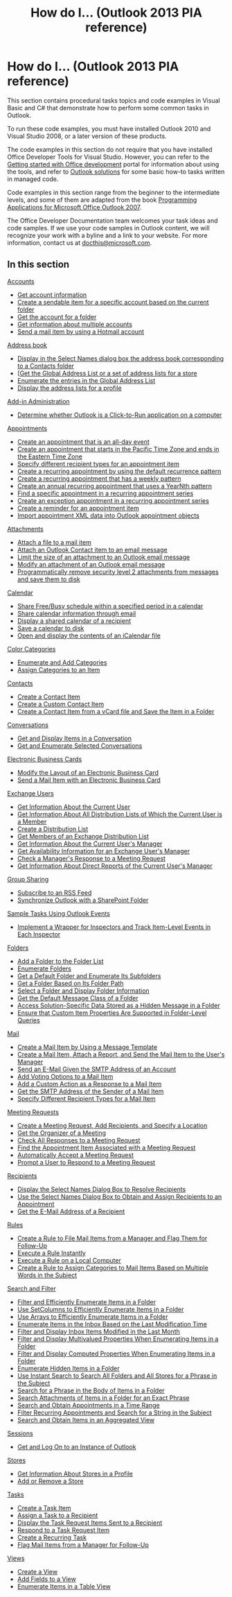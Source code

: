 ﻿---
title: How do I... (Outlook 2013 PIA reference)
TOCTitle: How do I...
ms:assetid: ff647d52-bd32-4945-afa4-5b97d9a0d7dd
ms:mtpsurl: https://msdn.microsoft.com/en-us/library/Bb612741(v=office.15)
ms:contentKeyID: 55119792
ms.date: 07/24/2014
mtps_version: v=office.15
---

# How do I... (Outlook 2013 PIA reference)

This section contains procedural tasks topics and code examples in Visual Basic and C\# that demonstrate how to perform some common tasks in Outlook.

To run these code examples, you must have installed Outlook 2010 and Visual Studio 2008, or a later version of these products.

The code examples in this section do not require that you have installed Office Developer Tools for Visual Studio. However, you can refer to the [Getting started with Office development](https://developer.microsoft.com/office/docs) portal for information about using the tools, and refer to [Outlook solutions](https://docs.microsoft.com/visualstudio/vsto/outlook-solutions?view=vs-2017) for some basic how-to tasks written in managed code.

Code examples in this section range from the beginner to the intermediate levels, and some of them are adapted from the book [Programming Applications for Microsoft Office Outlook 2007](https://www.amazon.com/gp/product/0735622493?ie=utf8%26tag=msmsdn-20%26linkcode=as2%26camp=1789%26creative=9325%26creativeasin=0735622493).

The Office Developer Documentation team welcomes your task ideas and code samples. If we use your code samples in Outlook content, we will recognize your work with a byline and a link to your website. For more information, contact us at docthis@microsoft.com.

## In this section 

[Accounts](accounts.md)

- [Get account information](how-to-get-account-information.md)
- [Create a sendable item for a specific account based on the current folder](how-to-create-a-sendable-item-for-a-specific-account-based-on-the-current-folder.md)
- [Get the account for a folder](how-to-get-the-account-for-a-folder.md)
- [Get information about multiple accounts](how-to-get-information-about-multiple-accounts.md)
- [Send a mail item by using a Hotmail account](how-to-send-a-mail-item-by-using-a-hotmail-account.md)

[Address book](address-book.md)

- [Display in the Select Names dialog box the address book corresponding to a Contacts folder](how-to-display-in-the-select-names-dialog-box-the-address-book-corresponding-to-a-contacts-folder.md)
- [[Get the Global Address List or a set of address lists for a store](how-to-get-the-global-address-list-or-a-set-of-address-lists-for-a-store.md)
- [Enumerate the entries in the Global Address List](how-to-enumerate-the-entries-in-the-global-address-list.md)
- [Display the address lists for a profile](how-to-display-the-address-lists-for-a-profile.md)

[Add-in Administration](add-in-administration.md)

- [Determine whether Outlook is a Click-to-Run application on a computer](how-to-determine-whether-outlook-is-a-click-to-run-application-on-a-computer.md)

[Appointments](appointments.md)

- [Create an appointment that is an all-day event](how-to-create-an-appointment-that-is-an-all-day-event.md)
- [Create an appointment that starts in the Pacific Time Zone and ends in the Eastern Time Zone](how-to-create-an-appointment-that-starts-in-the-pacific-time-zone-and-ends-in-the-eastern-time-zone.md)
- [Specify different recipient types for an appointment item](how-to-specify-different-recipient-types-for-an-appointment-item.md)
- [Create a recurring appointment by using the default recurrence pattern](how-to-create-a-recurring-appointment-by-using-the-default-recurrence-pattern.md)
- [Create a recurring appointment that has a weekly pattern](how-to-create-a-recurring-appointment-that-has-a-weekly-pattern.md)
- [Create an annual recurring appointment that uses a YearNth pattern](how-to-create-an-annual-recurring-appointment-that-uses-a-yearnth-pattern.md)
- [Find a specific appointment in a recurring appointment series](how-to-find-a-specific-appointment-in-a-recurring-appointment-series.md)
- [Create an exception appointment in a recurring appointment series](how-to-create-an-exception-appointment-in-a-recurring-appointment-series.md)
- [Create a reminder for an appointment item](how-to-create-a-reminder-for-an-appointment-item.md)
- [Import appointment XML data into Outlook appointment objects](how-to-import-appointment-xml-data-into-outlook-appointment-objects.md)

[Attachments](attachments.md)

- [Attach a file to a mail item](https://docs.microsoft.com/office/vba/outlook/How-to/Items-Folders-and-Stores/attach-a-file-to-a-mail-item)
- [Attach an Outlook Contact item to an email message](https://docs.microsoft.com/office/vba/outlook/Concepts/Attachments/attach-an-outlook-contact-item-to-an-email-message)
- [Limit the size of an attachment to an Outlook email message](https://docs.microsoft.com/office/vba/outlook/Concepts/Attachments/limit-the-size-of-an-attachment-to-an-outlook-email-message)
- [Modify an attachment of an Outlook email message](https://docs.microsoft.com/office/vba/outlook/concepts/attachments/modify-an-attachment-of-an-outlook-email-message)
- [Programmatically remove security level 2 attachments from messages and save them to disk](how-to-programmatically-remove-security-level-2-attachments-from-messages-and-save-them-to-disk.md)

[Calendar](calendar.md)

- [Share Free/Busy schedule within a specified period in a calendar](how-to-share-free-busy-schedule-within-a-specified-period-in-a-calendar.md)
- [Share calendar information through email](how-to-share-calendar-information-through-e-mail.md)
- [Display a shared calendar of a recipient](how-to-display-a-shared-calendar-of-a-recipient.md)
- [Save a calendar to disk](how-to-save-a-calendar-to-disk.md)
- [Open and display the contents of an iCalendar file](how-to-open-and-display-the-contents-of-an-icalendar-file.md)

[Color Categories](color-categories.md)

- [Enumerate and Add Categories](how-to-enumerate-and-add-categories.md)
- [Assign Categories to an Item](how-to-assign-categories-to-an-item.md)

[Contacts](contacts.md)

- [Create a Contact Item](how-to-create-a-contact-item.md)
- [Create a Custom Contact Item](how-to-create-a-custom-contact-item.md)
- [Create a Contact Item from a vCard file and Save the Item in a Folder](how-to-create-a-contact-item-from-a-vcard-file-and-save-the-item-in-a-folder.md)

[Conversations](conversations.md)

- [Get and Display Items in a Conversation](how-to-get-and-display-items-in-a-conversation.md)
- [Get and Enumerate Selected Conversations](how-to-get-and-enumerate-selected-conversations.md)

[Electronic Business Cards](electronic-business-cards.md)

- [Modify the Layout of an Electronic Business Card](how-to-modify-the-layout-of-an-electronic-business-card.md)
- [Send a Mail Item with an Electronic Business Card](how-to-send-a-mail-item-with-an-electronic-business-card.md)

[Exchange Users](exchange-users.md)

- [Get Information About the Current User](how-to-get-information-about-the-current-user.md)
- [Get Information About All Distribution Lists of Which the Current User is a Member](how-to-get-information-about-all-distribution-lists-of-which-the-current-user-is-a-member.md)
- [Create a Distribution List](how-to-create-a-distribution-list.md)
- [Get Members of an Exchange Distribution List](how-to-get-members-of-an-exchange-distribution-list.md)
- [Get Information About the Current User's Manager](how-to-get-information-about-the-current-user-s-manager.md)
- [Get Availability Information for an Exchange User's Manager](how-to-get-availability-information-for-an-exchange-user-s-manager.md)
- [Check a Manager's Response to a Meeting Request](how-to-check-a-manager-s-response-to-a-meeting-request.md)
- [Get Information About Direct Reports of the Current User's Manager](how-to-get-information-about-direct-reports-of-the-current-user-s-manager.md)

[Group Sharing](group-sharing.md)

- [Subscribe to an RSS Feed](how-to-subscribe-to-an-rss-feed.md)
- [Synchronize Outlook with a SharePoint Folder](how-to-synchronize-outlook-with-a-sharepoint-folder.md)

[Sample Tasks Using Outlook Events](sample-tasks-using-outlook-events.md)

- [Implement a Wrapper for Inspectors and Track Item-Level Events in Each Inspector](how-to-implement-a-wrapper-for-inspectors-and-track-item-level-events-in-each-inspector.md)

[Folders](folders.md)

- [Add a Folder to the Folder List](how-to-add-a-folder-to-the-folder-list.md)
- [Enumerate Folders](how-to-enumerate-folders.md)
- [Get a Default Folder and Enumerate Its Subfolders](how-to-get-a-default-folder-and-enumerate-its-subfolders.md)
- [Get a Folder Based on Its Folder Path](how-to-get-a-folder-based-on-its-folder-path.md)
- [Select a Folder and Display Folder Information](how-to-select-a-folder-and-display-folder-information.md)
- [Get the Default Message Class of a Folder](how-to-get-the-default-message-class-of-a-folder.md)
- [Access Solution-Specific Data Stored as a Hidden Message in a Folder](how-to-access-solution-specific-data-stored-as-a-hidden-message-in-a-folder.md)
- [Ensure that Custom Item Properties Are Supported in Folder-Level Queries](how-to-ensure-that-custom-item-properties-are-supported-in-folder-level-queries.md)

[Mail](mail.md)

- [Create a Mail Item by Using a Message Template](how-to-create-a-mail-item-by-using-a-message-template.md)
- [Create a Mail Item, Attach a Report, and Send the Mail Item to the User's Manager](how-to-create-a-mail-item-attach-a-report-and-send-the-mail-item-to-the-user-s-manager.md)
- [Send an E-Mail Given the SMTP Address of an Account](how-to-send-an-e-mail-given-the-smtp-address-of-an-account.md)
- [Add Voting Options to a Mail Item](how-to-add-voting-options-to-a-mail-item.md)
- [Add a Custom Action as a Response to a Mail Item](how-to-add-a-custom-action-as-a-response-to-a-mail-item.md)
- [Get the SMTP Address of the Sender of a Mail Item](how-to-get-the-smtp-address-of-the-sender-of-a-mail-item.md)
- [Specify Different Recipient Types for a Mail Item](how-to-specify-different-recipient-types-for-a-mail-item.md)

[Meeting Requests](meeting-requests.md)

- [Create a Meeting Request, Add Recipients, and Specify a Location](how-to-create-a-meeting-request-add-recipients-and-specify-a-location.md)
- [Get the Organizer of a Meeting](how-to-get-the-organizer-of-a-meeting.md)
- [Check All Responses to a Meeting Request](how-to-check-all-responses-to-a-meeting-request.md)
- [Find the Appointment Item Associated with a Meeting Request](how-to-find-the-appointment-item-associated-with-a-meeting-request.md)
- [Automatically Accept a Meeting Request](how-to-automatically-accept-a-meeting-request.md)
- [Prompt a User to Respond to a Meeting Request](how-to-prompt-a-user-to-respond-to-a-meeting-request.md)

[Recipients](recipients.md)

- [Display the Select Names Dialog Box to Resolve Recipients](how-to-display-the-select-names-dialog-box-to-resolve-recipients.md)
- [Use the Select Names Dialog Box to Obtain and Assign Recipients to an Appointment](how-to-use-the-select-names-dialog-box-to-obtain-and-assign-recipients-to-an-appointment.md)
- [Get the E-Mail Address of a Recipient](how-to-get-the-e-mail-address-of-a-recipient.md)

[Rules](rules.md)

- [Create a Rule to File Mail Items from a Manager and Flag Them for Follow-Up](how-to-create-a-rule-to-file-mail-items-from-a-manager-and-flag-them-for-follow-up.md)
- [Execute a Rule Instantly](how-to-execute-a-rule-instantly.md)
- [Execute a Rule on a Local Computer](how-to-execute-a-rule-on-a-local-computer.md)
- [Create a Rule to Assign Categories to Mail Items Based on Multiple Words in the Subject](how-to-create-a-rule-to-assign-categories-to-mail-items-based-on-multiple-words-in-the-subject.md)

[Search and Filter](search-and-filter.md)

- [Filter and Efficiently Enumerate Items in a Folder](how-to-filter-and-efficiently-enumerate-items-in-a-folder.md)
- [Use SetColumns to Efficiently Enumerate Items in a Folder](how-to-use-setcolumns-to-efficiently-enumerate-items-in-a-folder.md)
- [Use Arrays to Efficiently Enumerate Items in a Folder](how-to-use-arrays-to-efficiently-enumerate-items-in-a-folder.md)
- [Enumerate Items in the Inbox Based on the Last Modification Time](how-to-enumerate-items-in-the-inbox-based-on-the-last-modification-time.md)
- [Filter and Display Inbox Items Modified in the Last Month](how-to-filter-and-display-inbox-items-modified-in-the-last-month.md)
- [Filter and Display Multivalued Properties When Enumerating Items in a Folder](how-to-filter-and-display-multivalued-properties-when-enumerating-items-in-a-folder.md)
- [Filter and Display Computed Properties When Enumerating Items in a Folder](how-to-filter-and-display-computed-properties-when-enumerating-items-in-a-folder.md)
- [Enumerate Hidden Items in a Folder](how-to-enumerate-hidden-items-in-a-folder.md)
- [Use Instant Search to Search All Folders and All Stores for a Phrase in the Subject](how-to-use-instant-search-to-search-all-folders-and-all-stores-for-a-phrase-in-the-subject.md)
- [Search for a Phrase in the Body of Items in a Folder](how-to-search-for-a-phrase-in-the-body-of-items-in-a-folder.md)
- [Search Attachments of Items in a Folder for an Exact Phrase](how-to-search-attachments-of-items-in-a-folder-for-an-exact-phrase.md)
- [Search and Obtain Appointments in a Time Range](how-to-search-and-obtain-appointments-in-a-time-range.md)
- [Filter Recurring Appointments and Search for a String in the Subject](how-to-filter-recurring-appointments-and-search-for-a-string-in-the-subject.md)
- [Search and Obtain Items in an Aggregated View](how-to-search-and-obtain-items-in-an-aggregated-view.md)

[Sessions](sessions.md)

- [Get and Log On to an Instance of Outlook](how-to-get-and-log-on-to-an-instance-of-outlook.md)

[Stores](stores.md)

- [Get Information About Stores in a Profile](how-to-get-information-about-stores-in-a-profile.md)
- [Add or Remove a Store](how-to-add-or-remove-a-store.md)

[Tasks](tasks.md)

- [Create a Task Item](how-to-create-a-task-item.md)
- [Assign a Task to a Recipient](how-to-assign-a-task-to-a-recipient.md)
- [Display the Task Request Items Sent to a Recipient](how-to-display-the-task-request-items-sent-to-a-recipient.md)
- [Respond to a Task Request Item](how-to-respond-to-a-task-request-item.md)
- [Create a Recurring Task](how-to-create-a-recurring-task.md)
- [Flag Mail Items from a Manager for Follow-Up](how-to-flag-mail-items-from-a-manager-for-follow-up.md)

[Views](views.md)

- [Create a View](how-to-create-a-view.md)
- [Add Fields to a View](how-to-add-fields-to-a-view.md)
- [Enumerate Items in a Table View](how-to-enumerate-items-in-a-table-view.md)



